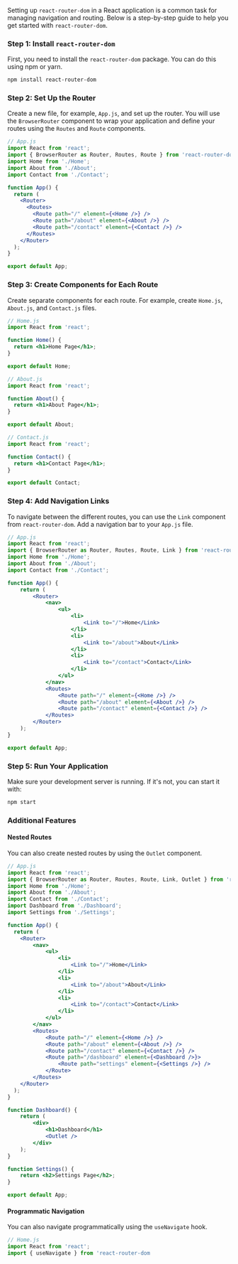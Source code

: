 Setting up `react-router-dom` in a React application is a common task for managing navigation and routing. Below is a step-by-step guide to help you get started with `react-router-dom`.

### Step 1: Install `react-router-dom`

First, you need to install the `react-router-dom` package. You can do this using npm or yarn.

```bash
npm install react-router-dom
```

### Step 2: Set Up the Router

Create a new file, for example, `App.js`, and set up the router. You will use the `BrowserRouter` component to wrap your application and define your routes using the `Routes` and `Route` components.

```jsx
// App.js
import React from 'react';
import { BrowserRouter as Router, Routes, Route } from 'react-router-dom';
import Home from './Home';
import About from './About';
import Contact from './Contact';

function App() {
  return (
    <Router>
      <Routes>
        <Route path="/" element={<Home />} />
        <Route path="/about" element={<About />} />
        <Route path="/contact" element={<Contact />} />
      </Routes>
    </Router>
  );
}

export default App;
```

### Step 3: Create Components for Each Route

Create separate components for each route. For example, create `Home.js`, `About.js`, and `Contact.js` files.

```jsx
// Home.js
import React from 'react';

function Home() {
  return <h1>Home Page</h1>;
}

export default Home;
```

```jsx
// About.js
import React from 'react';

function About() {
  return <h1>About Page</h1>;
}

export default About;
```

```jsx
// Contact.js
import React from 'react';

function Contact() {
  return <h1>Contact Page</h1>;
}

export default Contact;
```

### Step 4: Add Navigation Links

To navigate between the different routes, you can use the `Link` component from `react-router-dom`. Add a navigation bar to your `App.js` file.

```jsx
// App.js
import React from 'react';
import { BrowserRouter as Router, Routes, Route, Link } from 'react-router-dom';
import Home from './Home';
import About from './About';
import Contact from './Contact';

function App() {
	return (
	    <Router>
		    <nav>
		        <ul>
				    <li>
			            <Link to="/">Home</Link>
				    </li>
			        <li>
			            <Link to="/about">About</Link>
					</li>
			        <li>
			            <Link to="/contact">Contact</Link>
			        </li>
		        </ul>
		    </nav>
		    <Routes>
		        <Route path="/" element={<Home />} />
		        <Route path="/about" element={<About />} />
		        <Route path="/contact" element={<Contact />} />
		    </Routes>
	    </Router>
	);
}

export default App;
```

### Step 5: Run Your Application

Make sure your development server is running. If it's not, you can start it with:

```bash
npm start
```

### Additional Features

#### Nested Routes

You can also create nested routes by using the `Outlet` component.

```jsx
// App.js
import React from 'react';
import { BrowserRouter as Router, Routes, Route, Link, Outlet } from 'react-router-dom';
import Home from './Home';
import About from './About';
import Contact from './Contact';
import Dashboard from './Dashboard';
import Settings from './Settings';

function App() {
  return (
    <Router>
	    <nav>
	        <ul>
	            <li>
		            <Link to="/">Home</Link>
	            </li>
		        <li>
		            <Link to="/about">About</Link>
		        </li>
			    <li>
	                <Link to="/contact">Contact</Link>
		        </li>
	        </ul>
	    </nav>
	    <Routes>
	        <Route path="/" element={<Home />} />
	        <Route path="/about" element={<About />} />
	        <Route path="/contact" element={<Contact />} />
	        <Route path="/dashboard" element={<Dashboard />}>
		        <Route path="settings" element={<Settings />} />
	        </Route>
	    </Routes>
    </Router>
  );
}

function Dashboard() {
	return (
		<div>
		    <h1>Dashboard</h1>
		    <Outlet />
		</div>
	);
}

function Settings() {
	return <h2>Settings Page</h2>;
}

export default App;
```

#### Programmatic Navigation

You can also navigate programmatically using the `useNavigate` hook.

```jsx
// Home.js
import React from 'react';
import { useNavigate } from 'react-router-dom